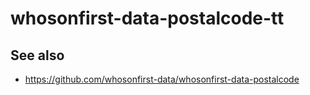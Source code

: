 # whosonfirst-data-postalcode-tt

## See also

* https://github.com/whosonfirst-data/whosonfirst-data-postalcode
